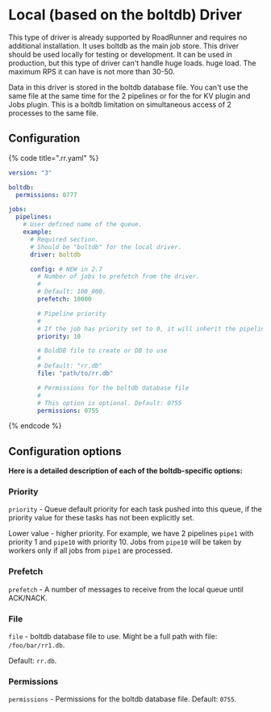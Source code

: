 # Local (based on the boltdb) Driver

This type of driver is already supported by RoadRunner and requires no additional installation. It uses boltdb as the
main job store. This driver should be used locally for testing or development. It can be used in production, but this
type of driver can't handle huge loads. huge load. The maximum RPS it can have is not more than 30-50.

Data in this driver is stored in the boltdb database file. You can't use the same file at the same time for the 2
pipelines or for the for KV plugin and Jobs plugin. This is a boltdb limitation on simultaneous access of 2 processes to
the same file.

## Configuration

{% code title=".rr.yaml" %}

```yaml .rr.yaml
version: "3"

boltdb:
  permissions: 0777

jobs:
  pipelines:
    # User defined name of the queue.
    example:
      # Required section.
      # Should be "boltdb" for the local driver.
      driver: boltdb

      config: # NEW in 2.7
        # Number of jobs to prefetch from the driver.
        #
        # Default: 100_000.
        prefetch: 10000

        # Pipeline priority
        #
        # If the job has priority set to 0, it will inherit the pipeline's priority. Default: 10.
        priority: 10

        # BoldDB file to create or DB to use
        #
        # Default: "rr.db"
        file: "path/to/rr.db"

        # Permissions for the boltdb database file
        #
        # This option is optional. Default: 0755
        permissions: 0755
```

{% endcode %}

## Configuration options

**Here is a detailed description of each of the boltdb-specific options:**

### Priority

`priority` - Queue default priority for each task pushed into this queue, if the priority value for these tasks has not
been explicitly set.

Lower value - higher priority. For example, we have 2 pipelines `pipe1` with priority 1 and `pipe10` with priority 10.
Jobs from `pipe10` will be taken by workers only if all jobs from `pipe1` are processed.

### Prefetch

`prefetch` - A number of messages to receive from the local queue until ACK/NACK.

### File

`file` - boltdb database file to use. Might be a full path with file: `/foo/bar/rr1.db`.

Default: `rr.db`.

### Permissions

`permissions` - Permissions for the boltdb database file. Default: `0755`.
